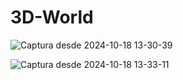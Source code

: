 # 3D-World

![Captura desde 2024-10-18 13-30-39](https://github.com/user-attachments/assets/a438ce52-61ff-4fa3-8db9-a82f4de4dcf8)


![Captura desde 2024-10-18 13-33-11](https://github.com/user-attachments/assets/45b21667-5121-4be2-a188-794aef8480c9)
